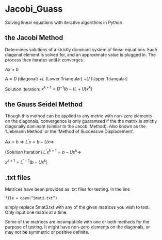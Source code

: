 # Jacobi_Guass
Solving linear equations with iterative algorithms in Python 

## the Jacobi Method 
Determines solutions of a strictly dominant system of linear equations. 
Each diagonal element is solved for, and an approximate value is plugged in. 
The process then iterates until it converges. 

$Ax = b$

$A = D$ (diagonal) $+ L$ (Lower Triangular) $+ U$ (Upper Triangular)

Solution Iteration: $x^{k+1}=D^{-1}\left(b-\left(L+U\right)x^{k}\right)$ 

## the Gauss Seidel Method 
Though this method can be applied to any metric with non-zero elements on the diagonals, 
convergence is only guaranteed if the the matrix is strictly diagonally dominant (similar to the Jacobi Method). 
Also known as the ‘Liebmann Method’ or the ‘Method of Successive Displacement’. 

$Ax = b \Rightarrow L^{’}x = b - Ux \Rightarrow$ 

(Solution Iteration) $L^{’} x^{k+1} = b - Ux^{k} \Rightarrow$ 

$x^{k+1} = L^{’-1} \left(b - Ux^{k}\right)$ 

## .txt files 
Matrices have been provided as .txt files for testing. In the line
```
file = open(“5mat3.txt”)
```
simply replace 5mat3.txt with any of the given matrices you wish to test. Only input one matrix at a time. 

Some of the matrices are incompatible with one or both methods for the purpose of testing. It might have non-zero elements on the diagonals, or may not be symmetric or positive definite. 
